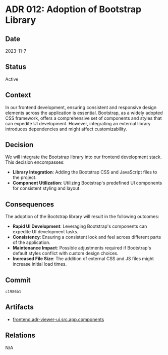 # ADR 012: Adoption of Bootstrap Library

## Date

2023-11-7

## Status

Active

## Context

In our frontend development, ensuring consistent and responsive design elements across the application is essential. Bootstrap, as a widely adopted CSS framework, offers a comprehensive set of components and styles that can expedite UI development. However, integrating an external library introduces dependencies and might affect customizability.

## Decision

We will integrate the Bootstrap library into our frontend development stack. This decision encompasses:

- **Library Integration**: Adding the Bootstrap CSS and JavaScript files to the project.
- **Component Utilization**: Utilizing Bootstrap's predefined UI components for consistent styling and layout.

## Consequences

The adoption of the Bootstrap library will result in the following outcomes:

- **Rapid UI Development**: Leveraging Bootstrap's components can expedite UI development tasks.
- **Consistency**: Ensuring a consistent look and feel across different parts of the application.
- **Maintenance Impact**: Possible adjustments required if Bootstrap's default styles conflict with custom design choices.
- **Increased File Size**: The addition of external CSS and JS files might increase initial load times.

## Commit

`c1986b1`

## Artifacts

- [frontend.adr-viewer-ui.src.app.components](../../frontend/adr-viewer-ui/src/app/components)

## Relations

N/A

